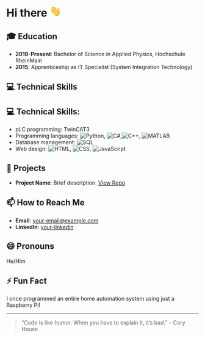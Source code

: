 # Hi there <img src="https://raw.githubusercontent.com/timjonaswechler/timjonaswechler/main/wave.gif" width="30px" height="30px" />

## 🎓 Education
- **2019-Present**: Bachelor of Science in Applied Physics, Hochschule RheinMain
- **2015**: Apprenticeship as IT Specialist (System Integration Technology)
  
## 💻 Technical Skills
## 💻 Technical Skills:
- pLC programming: TwinCAT3
- Programming languages: ![Python](https://img.shields.io/badge/-Python-3776AB?style=flat-square&logo=Python&logoColor=white), ![C#](https://img.shields.io/badge/-C%23-239120?style=flat-square&logo=csharp&logoColor=white),![C++](https://img.shields.io/badge/-C++-00599C?style=flat-square&logo=cplusplus&logoColor=white), ![MATLAB](https://img.shields.io/badge/-MATLAB-0076A8?style=flat-square&logo=Matlab&logoColor=white)
- Database management: ![SQL](https://img.shields.io/badge/-SQL-336791?style=flat-square&logo=postgresql&logoColor=white)
- Web design: ![HTML](https://img.shields.io/badge/-HTML-E34F26?style=flat-square&logo=html5&logoColor=white), ![CSS](https://img.shields.io/badge/-CSS-1572B6?style=flat-square&logo=css3&logoColor=white), ![JavaScript](https://img.shields.io/badge/-JavaScript-F7DF1E?style=flat-square&logo=javascript&logoColor=black)




## 🚀 Projects
- **Project Name**: Brief description. [View Repo](URL_to_repo)

## 📫 How to Reach Me
- **Email**: your-email@example.com
- **LinkedIn**: [your-linkedin](your-linkedin-url)

## 😄 Pronouns
He/Him

## ⚡ Fun Fact
I once programmed an entire home automation system using just a Raspberry Pi!

---

> “Code is like humor. When you have to explain it, it’s bad.” – Cory House
